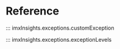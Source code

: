 # Reference

::: imxInsights.exceptions.customException

::: imxInsights.exceptions.exceptionLevels
